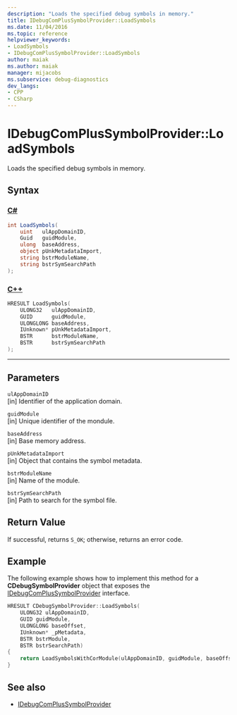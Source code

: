 ```yaml
---
description: "Loads the specified debug symbols in memory."
title: IDebugComPlusSymbolProvider::LoadSymbols
ms.date: 11/04/2016
ms.topic: reference
helpviewer_keywords:
- LoadSymbols
- IDebugComPlusSymbolProvider::LoadSymbols
author: maiak
ms.author: maiak
manager: mijacobs
ms.subservice: debug-diagnostics
dev_langs:
- CPP
- CSharp
---
```

# IDebugComPlusSymbolProvider::LoadSymbols

Loads the specified debug symbols in memory.

## Syntax

### [C#](#tab/csharp)
```csharp
int LoadSymbols(
    uint   ulAppDomainID,
    Guid   guidModule,
    ulong  baseAddress,
    object pUnkMetadataImport,
    string bstrModuleName,
    string bstrSymSearchPath
);
```
### [C++](#tab/cpp)
```cpp
HRESULT LoadSymbols(
    ULONG32   ulAppDomainID,
    GUID      guidModule,
    ULONGLONG baseAddress,
    IUnknown* pUnkMetadataImport,
    BSTR      bstrModuleName,
    BSTR      bstrSymSearchPath
);
```
---

## Parameters
`ulAppDomainID`\
[in] Identifier of the application domain.

`guidModule`\
[in] Unique identifier of the mondule.

`baseAddress`\
[in] Base memory address.

`pUnkMetadataImport`\
[in] Object that contains the symbol metadata.

`bstrModuleName`\
[in] Name of the module.

`bstrSymSearchPath`\
[in] Path to search for the symbol file.

## Return Value
If successful, returns `S_OK`; otherwise, returns an error code.

## Example
The following example shows how to implement this method for a **CDebugSymbolProvider** object that exposes the [IDebugComPlusSymbolProvider](../../../extensibility/debugger/reference/idebugcomplussymbolprovider.md) interface.

```cpp
HRESULT CDebugSymbolProvider::LoadSymbols(
    ULONG32 ulAppDomainID,
    GUID guidModule,
    ULONGLONG baseOffset,
    IUnknown* _pMetadata,
    BSTR bstrModule,
    BSTR bstrSearchPath)
{
    return LoadSymbolsWithCorModule(ulAppDomainID, guidModule, baseOffset, _pMetadata, NULL, bstrModule, bstrSearchPath);
}
```

## See also
- [IDebugComPlusSymbolProvider](../../../extensibility/debugger/reference/idebugcomplussymbolprovider.md)
